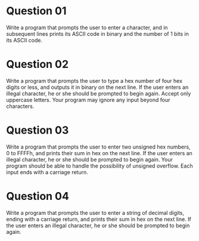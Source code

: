 # Question 01

Write a program that prompts the user to enter a character, and in subsequent lines prints its ASCII code in binary and the number of 1 bits in its ASCII code.

# Question 02

Write a program that prompts the user to type a hex number of four hex digits or less, and outputs it in binary on the next line. If the user enters an illegal character, he or she should be prompted to begin again. Accept only uppercase letters. Your program may ignore any input beyond four characters.

# Question 03

Write a program that prompts the user to enter two unsigned hex numbers, 0 to FFFFh, and prints their sum in hex on the next line. If the user enters an illegal character, he or she should be prompted to begin again. Your program should be able to handle the possibility of unsigned    overflow. Each input ends with a carriage return.

# Question 04

Write a program that prompts the user to enter a string of decimal digits, ending with a carriage return, and prints their sum in hex on the next line. If the user enters an illegal character, he or she should be prompted to begin again.
